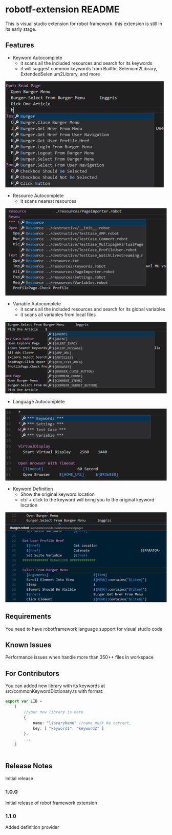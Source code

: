 # robotf-extension README

This is visual studio extension for robot framework. this extension is still in its early stage.

## Features

* Keyword Autocomplete
    * it scans all the included resources and search for its keywords
    * it will suggest common keywords from BuiltIn, Selenium2Library, ExtendedSelenium2Library, and more

![Keyword Autocomplete](smart-keyword-autocomplete.png)

* Resource Autocomplete
    * it scans nearest resources

![Resource Autocomplete](smart-resource-autocomplete.png)

* Variable Autocomplete
    * it scans all the included resources and search for its global variables
    * it scans all variables from local files

![Variable Autocomplete](smart-variable-autocomplete.png)

* Language Autocomplete

![Language Autocomplete](builtin-grammar-autocomplete.png)

* Keyword Definition
    * Show the original keyword location
    * ctrl + click to the keyword will bring you to the original keyword location

![Keyword Definition](keyword-definition.png)

## Requirements

You need to have robotframework language support for visual studio code

## Known Issues

Performance issues when handle more than 350++ files in workspace

## For Contributors

You can added new library with its keywords at src/commonKeywordDictionary.ts with format:
``` typescript
export var LIB =
	[
        //your new library is here
		{
			name: "libraryName" //name must be correct,
			key: [ "keyword1", "keyword2" ]
        },
        ...
    ]
    
```

## Release Notes

Initial release

### 1.0.0

Initial release of robot framework extension

### 1.1.0

Added definition provider